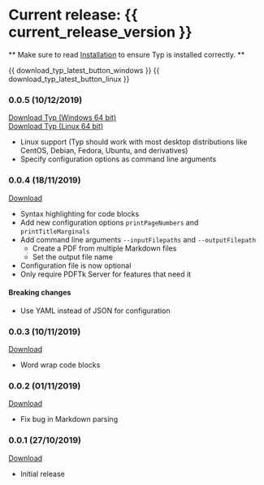 # Current release: {{ current_release_version }}

** Make sure to read [Installation](./usage/installation.md) to ensure Typ is installed correctly. **

{{ download_typ_latest_button_windows }}
{{ download_typ_latest_button_linux }}

### 0.0.5 (10/12/2019)

<a href="{{ r_0_0_5_windows }}">Download Typ (Windows 64 bit)</a>
<br />
<a href="{{ r_0_0_5_linux }}">Download Typ (Linux 64 bit)</a>

- Linux support (Typ should work with most desktop distributions like CentOS, Debian, Fedora, Ubuntu, and derivatives)
- Specify configuration options as command line arguments

### 0.0.4 (18/11/2019)

<a href="{{ r_0_0_4 }}">Download</a>

- Syntax highlighting for code blocks
- Add new configuration options `printPageNumbers` and `printTitleMarginals`
- Add command line arguments `--inputFilepaths` and `--outputFilepath`
    - Create a PDF from multiple Markdown files
    - Set the output file name
- Configuration file is now optional
- Only require PDFTk Server for features that need it

#### Breaking changes

- Use YAML instead of JSON for configuration


### 0.0.3 (10/11/2019)

<a href="{{ r_0_0_3 }}">Download</a>

- Word wrap code blocks


### 0.0.2 (01/11/2019)

<a href="{{ r_0_0_2 }}">Download</a>

- Fix bug in Markdown parsing


### 0.0.1 (27/10/2019)

<a href="{{ r_0_0_1 }}">Download</a>

- Initial release

